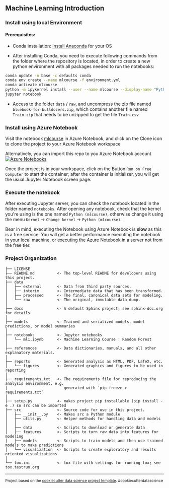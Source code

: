 ## Machine Learning Introduction 


### Install using local Environment

#### Prerequisites:

* Conda installation: [Install Anaconda](http://docs.anaconda.com/anaconda/install/) for your OS

* After installing Conda, you need to execute following commands from the folder where the repository is located, in order to create a new python environment with all packages needed to run the notebooks:
```sh
conda update -n base -c defaults conda
conda env create --name mlcourse -f environment.yml
conda activate mlcourse
python -m ipykernel install --user --name mlcourse --display-name "Python (mlcourse)"
jupyter notebook
```
* Access to the folder `data` / `raw`, and uncompress the zip file named `bluebook-for-bulldozers.zip`, which contains another file named `Train.zip` that needs to be unzipped to get the file `Train.csv`


### Install using Azure Notebook

Visit the notebook [mlcourse](https://notebooks.azure.com/franperez/projects/mlcourse) in Azure Notebook, and click on the Clone icon to clone the project to your Azure Notebook workspace

Alternatively, you can import this repo to you Azure Notebook account [![Azure Notebooks](https://notebooks.azure.com/launch.png)](https://notebooks.azure.com/import/gh/franperezlopez/mlcourse)

Once the project is in your workspace, click on the Button `Run on Free Computer` to start the container; after the container is initializer, you will get the usual Jupyter Notebook screen page.

### Execute the notebook

After executing Jupyter server, you can check the notebook located in the folder named `notebooks`. After opening any notebook, check that the kernel you're using is the one named `Python (mlcourse)`, otherwise change it using the menu `Kernel` -> `Change kernel` -> `Python (mlcourse)`.

Bear in mind, executing the Notebook using Azure Notebook is **slow** as this is a free service. You will get a better performance executing the notebook in your local machine, or executing the Azure Notebook in a server not from the free tier.



### Project Organization

    ├── LICENSE
    ├── README.md          <- The top-level README for developers using this project.
    ├── data
    │   ├── external       <- Data from third party sources.
    │   ├── interim        <- Intermediate data that has been transformed.
    │   ├── processed      <- The final, canonical data sets for modeling.
    │   └── raw            <- The original, immutable data dump.
    │
    ├── docs               <- A default Sphinx project; see sphinx-doc.org for details
    │
    ├── models             <- Trained and serialized models, model predictions, or model summaries
    │
    ├── notebooks          <- Jupyter notebooks
    │   └── ml1.ipynb      <- Machine Learning Course : Random Forest
    │
    ├── references         <- Data dictionaries, manuals, and all other explanatory materials.
    │
    ├── reports            <- Generated analysis as HTML, PDF, LaTeX, etc.
    │   └── figures        <- Generated graphics and figures to be used in reporting
    │
    ├── requirements.txt   <- The requirements file for reproducing the analysis environment, e.g.
    │                         generated with `pip freeze > requirements.txt`
    │
    ├── setup.py           <- makes project pip installable (pip install -e .) so src can be imported
    ├── src                <- Source code for use in this project.
    │   ├── __init__.py    <- Makes src a Python module
    │   ├── utils.py       <- Helper methods for handling data and models
    │   │
    │   ├── data           <- Scripts to download or generate data
    │   ├── features       <- Scripts to turn raw data into features for modeling
    │   ├── models         <- Scripts to train models and then use trained models to make predictions
    │   └── visualization  <- Scripts to create exploratory and results oriented visualizations
    │
    └── tox.ini            <- tox file with settings for running tox; see tox.testrun.org

--------

<p><small>Project based on the <a target="_blank" href="https://drivendata.github.io/cookiecutter-data-science/">cookiecutter data science project template</a>. #cookiecutterdatascience</small></p>
